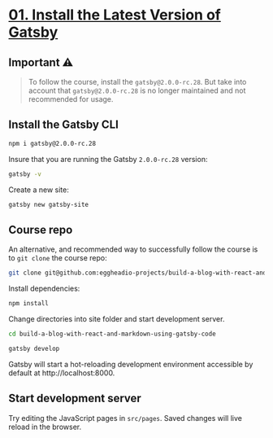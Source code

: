 # [01. Install the Latest Version of Gatsby](https://egghead.io/lessons/gatsby-install-the-latest-version-of-gatsby)

## Important ⚠️

> To follow the course, install the `gatsby@2.0.0-rc.28`. But take into account that `gatsby@2.0.0-rc.28` is no longer maintained and not recommended for usage. 

## Install the Gatsby CLI

```bash
npm i gatsby@2.0.0-rc.28
```

Insure that you are running the Gatsby `2.0.0-rc.28` version: 

```bash
gatsby -v
```

Create a new site:

```bash
gatsby new gatsby-site
```

## Course repo

An alternative, and recommended way to successfully follow the course is to `git clone` the course repo:

```bash
git clone git@github.com:eggheadio-projects/build-a-blog-with-react-and-markdown-using-gatsby-code.git
```

Install dependencies:

```bash
npm install
```

Change directories into site folder and start development server.

```bash
cd build-a-blog-with-react-and-markdown-using-gatsby-code
```

```bash
gatsby develop
```

Gatsby will start a hot-reloading development environment accessible by default at http://localhost:8000.

## Start development server

Try editing the JavaScript pages in `src/pages`. Saved changes will live reload in the browser.
